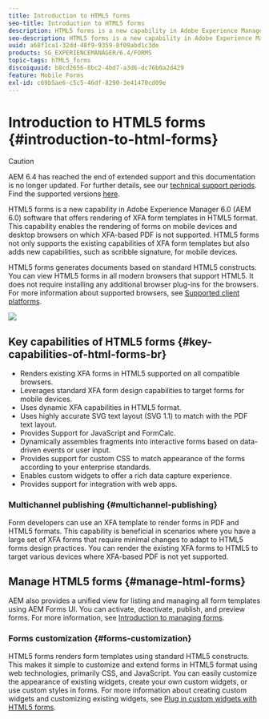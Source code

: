 ```yaml
---
title: Introduction to HTML5 forms
seo-title: Introduction to HTML5 forms
description: HTML5 forms is a new capability in Adobe Experience Manager 6.0 (AEM 6.0) software that offers rendering of XFA form templates in HTML5 format. 
seo-description: HTML5 forms is a new capability in Adobe Experience Manager 6.0 (AEM 6.0) software that offers rendering of XFA form templates in HTML5 format. 
uuid: a68f1ca1-32dd-48f9-9359-8f09abd1c3de
products: SG_EXPERIENCEMANAGER/6.4/FORMS
topic-tags: hTML5_forms
discoiquuid: b8cd2656-8bc2-4bd7-a3d6-dc76b0a2d429
feature: Mobile Forms
exl-id: c69b5ae6-c5c5-46df-8290-3e41470cd09e
---
```

# Introduction to HTML5 forms {#introduction-to-html-forms}

>[!CAUTION]
>
>AEM 6.4 has reached the end of extended support and this documentation is no longer updated. For further details, see our [technical support periods](https://helpx.adobe.com/support/programs/eol-matrix.html). Find the supported versions [here](https://experienceleague.adobe.com/docs/).

HTML5 forms is a new capability in Adobe Experience Manager 6.0 (AEM 6.0) software that offers rendering of XFA form templates in HTML5 format. This capability enables the rendering of forms on mobile devices and desktop browsers on which XFA-based PDF is not supported. HTML5 forms not only supports the existing capabilities of XFA form templates but also adds new capabilities, such as scribble signature, for mobile devices.

HTML5 forms generates documents based on standard HTML5 constructs. You can view HTML5 forms in all modern browsers that support HTML5. It does not require installing any additional browser plug-ins for the browsers. For more information about supported browsers, see [Supported client platforms](https://adobe.com/go/learn_aemforms_supportedplatforms_63).

![](do-not-localize/mobile_form_on_an_ipad_date_14.png)

## Key capabilities of HTML5 forms {#key-capabilities-of-html-forms-br}

* Renders existing XFA forms in HTML5 supported on all compatible browsers.
* Leverages standard XFA form design capabilities to target forms for mobile devices.
* Uses dynamic XFA capabilities in HTML5 format.
* Uses highly accurate SVG text layout (SVG 1.1) to match with the PDF text layout.
* Provides Support for JavaScript and FormCalc.  
* Dynamically assembles fragments into interactive forms based on data-driven events or user input.
* Provides support for custom CSS to match appearance of the forms according to your enterprise standards.
* Enables custom widgets to offer a rich data capture experience.
* Provides support for integration with web apps.

### Multichannel publishing {#multichannel-publishing}

Form developers can use an XFA template to render forms in PDF and HTML5 formats. This capability is beneficial in scenarios where you have a large set of XFA forms that require minimal changes to adapt to HTML5 forms design practices. You can render the existing XFA forms to HTML5 to target various devices where XFA-based PDF is not yet supported.

## Manage HTML5 forms {#manage-html-forms}

AEM also provides a unified view for listing and managing all form templates using AEM Forms UI. You can activate, deactivate, publish, and preview forms. For more information, see [Introduction to managing forms](/help/forms/using/introduction-managing-forms.md).

### Forms customization {#forms-customization}

HTML5 forms renders form templates using standard HTML5 constructs. This makes it simple to customize and extend forms in HTML5 format using web technologies, primarily CSS, and JavaScript. You can easily customize the appearance of existing widgets, create your own custom widgets, or use custom styles in forms. For more information about creating custom widgets and customizing existing widgets, see [Plug in custom widgets with HTML5 forms](/help/forms/using/custom-widgets.md).
